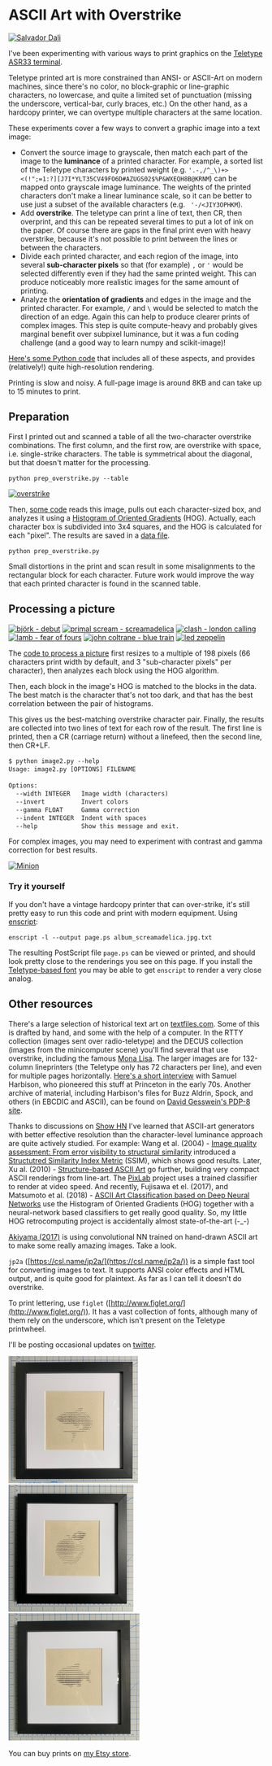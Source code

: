 # ASCII Art with Overstrike

[![Salvador Dali](misc_pictures/dali_x500.jpg)](misc_pictures/dali.txt.jpg)  

I've been experimenting with various ways to print graphics on the [Teletype ASR33 terminal](https://github.com/hughpyle/ASR33).  

Teletype printed art is more constrained than ANSI- or ASCII-Art on modern machines, since there's no color, no block-graphic or line-graphic characters, no lowercase, and quite a limited set of punctuation (missing the underscore, vertical-bar, curly braces, etc.)  On the other hand, as a hardcopy printer, we can overtype multiple characters at the same location.


These experiments cover a few ways to convert a graphic image into a text image:

* Convert the source image to grayscale, then match each part of the image to the **luminance** of a printed character.  For example, a sorted list of the Teletype characters by printed weight (e.g. `'.-,/^_\)+><(!";=1:?][J7I*YLT35CV49FO6D#AZUGS02$%P&WXEQH8B@KRNM`) can be mapped onto grayscale image luminance.  The weights of the printed characters don't make a linear luminance scale, so it can be better to use just a subset of the available characters (e.g. ` '-/<JIY3OPHKM`).  
* Add **overstrike**.  The teletype can print a line of text, then CR, then overprint, and this can be repeated several times to put a lot of ink on the paper.  Of course there are gaps in the final print even with heavy overstrike, because it's not possible to print between the lines or between the characters.
* Divide each printed character, and each region of the image, into several **sub-character pixels** so that (for example) `,` or `'` would be selected differently even if they had the same printed weight.  This can produce noticeably more realistic images for the same amount of printing.
* Analyze the **orientation of gradients** and edges in the image and the printed character.  For example, ` / ` and ` \ ` would be selected to match the direction of an edge.  Again this can help to produce clearer prints of complex images.  This step is quite compute-heavy and probably gives marginal benefit over subpixel luminance, but it was a fun coding challenge (and a good way to learn numpy and scikit-image)!

[Here's some Python code](https://github.com/hughpyle/ASR33/blob/master/asciiart/code/image2.py) that includes all of these aspects, and provides (relatively!) quite high-resolution rendering.
  
Printing is slow and noisy.  A full-page image is around 8KB and can take up to 15 minutes to print.


## Preparation

First I printed out and scanned a table of all the two-character overstrike combinations.  The first column, and the first row, are overstrike with space, i.e. single-strike characters.  The table is symmetrical about the diagonal, but that doesn't matter for the processing.
```
python prep_overstrike.py --table
```  
[![overstrike](misc_pictures/chars_overstrike_x500.jpg)](code/chars_overstrike.jpg)

Then, [some code](code/prep_overstrike.py) reads this image, pulls out each character-sized box, and analyzes it using a [Histogram of Oriented Gradients](http://scikit-image.org/docs/dev/auto_examples/features_detection/plot_hog.html) (HOG).  Actually, each character box is subdivided into 3x4 squares, and the HOG is calculated for each "pixel".  The results are saved in a [data file](code/chars_overstrike.json).

```
python prep_overstrike.py
```

Small distortions in the print and scan result in some misalignments to the rectangular block for each character.  Future work would improve the way that each printed character is found in the scanned table.

## Processing a picture

[![björk - debut](album_covers/album_debut_250.jpg)](album_covers/album_debut.txt.jpg)
[![primal scream - screamadelica](album_covers/album_screamadelica_250.jpg)](album_covers/album_screamadelica.txt.jpg)
[![clash - london calling ](album_covers/album_clash_250.jpg)](album_covers/album_clash.txt.jpg)
[![lamb - fear of fours](album_covers/album_fours_250.jpg)](album_covers/album_fours.txt.jpg)
[![john coltrane - blue train](album_covers/album_bluetrain_250.jpg)](album_covers/album_bluetrain.txt.jpg)
[![led zeppelin](album_covers/album_ledzep_250.jpg)](album_covers/album_ledzep.txt.jpg)

The [code to process a picture](code/image2.py) first resizes to a multiple of 198 pixels (66 characters print width by default, and 3 "sub-character pixels" per character), then analyzes each block using the HOG algorithm.

Then, each block in the image's HOG is matched to the blocks in the data.  The best match is the character that's not too dark, and that has the best correlation between the pair of histograms.

This gives us the best-matching overstrike character pair.  Finally, the results are collected into two lines of text for each row of the result.  The first line is printed, then a CR (carriage return) without a linefeed, then the second line, then CR+LF.

```
$ python image2.py --help
Usage: image2.py [OPTIONS] FILENAME

Options:
  --width INTEGER   Image width (characters)
  --invert          Invert colors
  --gamma FLOAT     Gamma correction
  --indent INTEGER  Indent with spaces
  --help            Show this message and exit.
```

For complex images, you may need to experiment with contrast and gamma correction for best results.

[![Minion](misc_pictures/minion_x500.jpg)](misc_pictures/minion.txt.jpg)  


### Try it yourself

If you don't have a vintage hardcopy printer that can over-strike, it's still pretty easy to run this code and print with modern equipment.  Using [enscript](https://www.gnu.org/software/enscript/):
```
enscript -l --output page.ps album_screamadelica.jpg.txt
```
The resulting PostScript file `page.ps` can be viewed or printed, and should look pretty close to the renderings you see on this page.  If you install the [Teletype-based font](https://www.dafont.com/teletype-1945-1985.font) you may be able to get `enscript` to render a very close analog.


## Other resources

There's a large selection of historical text art on [textfiles.com](http://www.textfiles.com/art/).  Some of this is drafted by hand, and some with the help of a computer.  In the RTTY collection (images sent over radio-teletype) and the DECUS collection (images from the minicomputer scene) you'll find several that use overstrike, including the famous [Mona Lisa](http://textfiles.com/art/DECUS/mona_lisa_2.txt).  The larger images are for 132-column lineprinters (the Teletype only has 72 characters per line), and even for multiple pages horizontally.  [Here's a short interview](http://q7.neurotica.com/Oldtech/ASCII/) with Samuel Harbison, who pioneered this stuff at Princeton in the early 70s.  Another archive of material, including Harbison's files for Buzz Aldrin, Spock, and others (in EBCDIC and ASCII), can be found on [David Gesswein's PDP-8 site](http://www.pdp8online.com/ftp/ascii_art/).

Thanks to discussions on [Show HN](https://news.ycombinator.com/item?id=19040389) I've learned that ASCII-art generators with better effective resolution than the character-level luminance approach are quite actively studied.
For example: Wang et al. (2004) - [Image quality assessment: From error visibility to structural similarity](http://www.cns.nyu.edu/pub/lcv/wang03-preprint.pdf) introduced a [Structutred Similarity Index Metric](http://en.wikipedia.org/wiki/Structural_similarity) (SSIM), which shows good results.
Later, Xu al. (2010) - [Structure-based ASCII Art](https://www.cse.cuhk.edu.hk/~ttwong/papers/asciiart/asciiart.html) go further, building very compact ASCII renderings from line-art.  The [PixLab](https://art.pixlab.io/) project uses a trained classifier to render at video speed.
And recently, Fujisawa et el. (2017), and  Matsumoto et al. (2018) - [ASCII Art Classification based on Deep Neural Networks](http://www.jsoftware.us/vol13/355-SE3002.pdf) use the Histogram of Oriented Gradients (HOG) together with a neural-network based classifiers to get really good quality.
So, my little HOG retrocomputing project is accidentally almost state-of-the-art (-_-)  

[Akiyama (2017)](https://github.com/OsciiArt/DeepAA) is using convolutional NN trained on hand-drawn ASCII art to make some really amazing images.  Take a look.  

`jp2a` ([https://csl.name/jp2a/](https://csl.name/jp2a/)) is a simple fast tool for converting images to text.  It supports ANSI color effects and HTML output, and is quite good for plaintext.  As far as I can tell it doesn't do overstrike.

To print lettering, use `figlet` ([http://www.figlet.org/](http://www.figlet.org/)).  It has a vast collection of fonts, although many of them rely on the underscore, which isn't present on the Teletype printwheel.

I'll be posting occasional updates on [twitter](https://twitter.com/33asr).  

[![emoji shark](emoji/framed_emoji_shark_x250.jpg)](https://raw.githubusercontent.com/hughpyle/ASR33/master/asciiart/emoji/framed_emoji_shark.jpg)
[![emoji apple](emoji/framed_emoji_apple_x250.jpg)](https://raw.githubusercontent.com/hughpyle/ASR33/master/asciiart/emoji/framed_emoji_apple.jpg)
[![emoji fish](emoji/framed_emoji_fish_x250.jpg)](https://raw.githubusercontent.com/hughpyle/ASR33/master/asciiart/emoji/framed_emoji_fish.jpg)
 
You can buy prints on [my Etsy store](https://www.etsy.com/shop/asr33).

